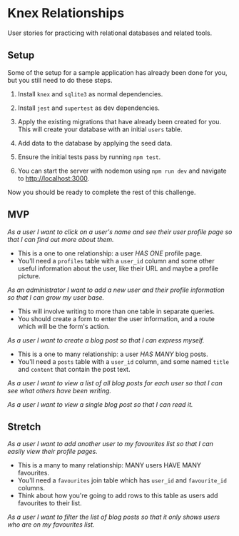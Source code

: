 # Knex Relationships

User stories for practicing with relational databases and related tools.


## Setup

Some of the setup for a sample application has already been done for you, but you still need to do these steps.

1. Install `knex` and `sqlite3` as normal dependencies.

2. Install `jest` and `supertest` as dev dependencies.

3. Apply the existing migrations that have already been created for you. This will create your database with an initial `users` table.

4. Add data to the database by applying the seed data.

5. Ensure the initial tests pass by running `npm test`.

6. You can start the server with nodemon using `npm run dev` and navigate to [http://localhost:3000](http://localhost:3000).

Now you should be ready to complete the rest of this challenge.


## MVP

_As a user I want to click on a user's name and see their user profile page so that I can find out more about them._
 - This is a one to one relationship: a user _HAS ONE_ profile page.
 - You'll need a `profiles` table with a `user_id` column and some other useful information about the user, like their URL and maybe a profile picture.

_As an administrator I want to add a new user and their profile information so that I can grow my user base._
 - This will involve writing to more than one table in separate queries.
 - You should create a form to enter the user information, and a route which will be the form's action.

_As a user I want to create a blog post so that I can express myself._
  - This is a one to many relationship: a user _HAS MANY_ blog posts.
  - You'll need a `posts` table with a `user_id` column, and some named `title` and `content` that contain the post text.

_As a user I want to view a list of all blog posts for each user so that I can see what others have been writing._

_As a user I want to view a single blog post so that I can read it._


## Stretch

_As a user I want to add another user to my favourites list so that I can easily view their profile pages._
 - This is a many to many relationship: MANY users HAVE MANY favourites.
 - You'll need a `favourites` join table which has `user_id` and `favourite_id` columns.
 - Think about how you're going to add rows to this table as users add favourites to their list.

_As a user I want to filter the list of blog posts so that it only shows users who are on my favourites list._
